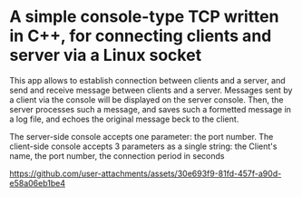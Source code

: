 # A simple console-type TCP written in C++, for connecting clients and server via a Linux socket

This app allows to establish connection between clients and a server, and send and receive message between clients and a server.
Messages sent by a client via the console will be displayed on the server console.
Then, the server processes such a message, and saves such a formetted message in a log file, and echoes the original message beck to the client.

The server-side console accepts one parameter: the port number.
The client-side console accepts 3 parameters as a single string: the Client's name, the port number, the connection period in seconds

https://github.com/user-attachments/assets/30e693f9-81fd-457f-a90d-e58a06eb1be4

